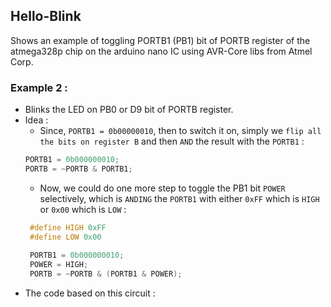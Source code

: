 ## Hello-Blink

Shows an example of toggling PORTB1 (PB1) bit of PORTB register of the atmega328p chip on the arduino nano IC using AVR-Core libs from Atmel Corp.

### Example 2 : 
- Blinks the LED on PB0 or D9 bit of PORTB register.
- Idea : 
    - Since, `PORTB1 = 0b00000010`, then to switch it on, simply we `flip all the bits on register B` and then `AND` the result with the `PORTB1` :
    ```c
    PORTB1 = 0b000000010;
    PORTB = ~PORTB & PORTB1;
    ```
    - Now, we could do one more step to toggle the PB1 bit `POWER` selectively, which is `ANDING` the `PORTB1` with either `0xFF` which is `HIGH` or `0x00` which is `LOW` :
    ```c
     #define HIGH 0xFF
     #define LOW 0x00
     
     PORTB1 = 0b000000010;
     POWER = HIGH;
     PORTB = ~PORTB & (PORTB1 & POWER);
     ```
- The code based on this circuit : 



